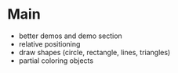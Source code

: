 # Main
- better demos and demo section
- relative positioning
- draw shapes (circle, rectangle, lines, triangles)
- partial coloring objects

